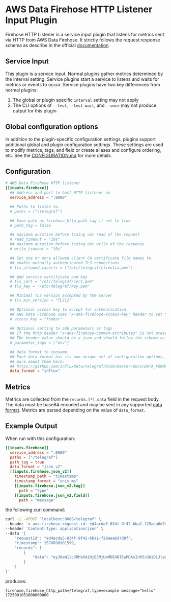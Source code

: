 # AWS Data Firehose HTTP Listener Input Plugin

Firehose HTTP Listener is a service input plugin that listens for metrics sent
via HTTP from AWS Data Firehose. It strictly follows the request response
schema as describe in the official
[documentation](https://docs.aws.amazon.com/firehose/latest/dev/httpdeliveryrequestresponse.html).

## Service Input <!-- @/docs/includes/service_input.md -->

This plugin is a service input. Normal plugins gather metrics determined by the
interval setting. Service plugins start a service to listens and waits for
metrics or events to occur. Service plugins have two key differences from
normal plugins:

1. The global or plugin specific `interval` setting may not apply
2. The CLI options of `--test`, `--test-wait`, and `--once` may not produce
   output for this plugin

## Global configuration options <!-- @/docs/includes/plugin_config.md -->

In addition to the plugin-specific configuration settings, plugins support
additional global and plugin configuration settings. These settings are used to
modify metrics, tags, and field or create aliases and configure ordering, etc.
See the [CONFIGURATION.md][CONFIGURATION.md] for more details.

[CONFIGURATION.md]: ../../../docs/CONFIGURATION.md#plugins

## Configuration

```toml @sample.conf
# AWS Data Firehose HTTP listener
[[inputs.firehose]]
  ## Address and port to host HTTP listener on
  service_address = ":8080"

  ## Paths to listen to.
  # paths = ["/telegraf"]

  ## Save path as firehose_http_path tag if set to true
  # path_tag = false

  ## maximum duration before timing out read of the request
  # read_timeout = "10s"
  ## maximum duration before timing out write of the response
  # write_timeout = "10s"

  ## Set one or more allowed client CA certificate file names to
  ## enable mutually authenticated TLS connections
  # tls_allowed_cacerts = ["/etc/telegraf/clientca.pem"]

  ## Add service certificate and key
  # tls_cert = "/etc/telegraf/cert.pem"
  # tls_key = "/etc/telegraf/key.pem"

  ## Minimal TLS version accepted by the server
  # tls_min_version = "TLS12"

  ## Optional access key to accept for authentication.
  ## AWS Data Firehose uses "x-amz-firehose-access-key" header to set the access key
  # access_key = "foobar"
  
  ## Optional setting to add parameters as tags
  ## If the http header "x-amz-firehose-common-attributes" is not present on the request, no corresponding tag will be added
  ## The header value should be a json and should follow the schema as describe in the official documentation: https://docs.aws.amazon.com/firehose/latest/dev/httpdeliveryrequestresponse.html#requestformat
  # parameter_tags = ["env"]

  ## Data format to consume.
  ## Each data format has its own unique set of configuration options, read
  ## more about them here:
  ## https://github.com/influxdata/telegraf/blob/master/docs/DATA_FORMATS_INPUT.md
  data_format = "influx"
```

## Metrics

Metrics are collected from the `records.[*].data` field in the request body.
The data must be base64 encoded and may be sent in any supported
[data format][data_format]. Metrics are parsed depending on the value of
`data_format`.

## Example Output

When run with this configuration:

```toml
[[inputs.firehose]]
  service_address = ":8080"
  paths = ["/telegraf"]
  path_tag = true
  data_format = "json_v2"
  [[inputs.firehose.json_v2]]
    timestamp_path = "timestamp"
    timestamp_format = "unix_ms"
    [[inputs.firehose.json_v2.tag]]
      path = "type"
    [[inputs.firehose.json_v2.field]]
      path = "message"
```

the following curl command:

```sh
curl -i -XPOST 'localhost:8080/telegraf' \
--header 'x-amz-firehose-request-id: ed4acda5-034f-9f42-bba1-f29aea6d7d8f' \
--header 'Content-Type: application/json' \
--data '{
    "requestId": "ed4acda5-034f-9f42-bba1-f29aea6d7d8f",
    "timestamp": 1578090901599,
    "records": [
        {
            "data": "eyJ0aW1lc3RhbXAiOjE3MjUwMDE4NTEwMDAsInR5cGUiOiJleGFtcGxlIiwibWVzc2FnZSI6ImhlbGxvIn0K"
        }
    ]
}'
```

produces:

```text
firehose,firehose_http_path=/telegraf,type=example message="hello" 1725001851000000000
```

[data_format]: /docs/DATA_FORMATS_INPUT.md
